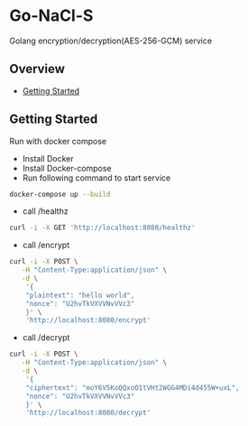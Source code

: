 # Go-NaCl-S

Golang encryption/decryption(AES-256-GCM) service

## Overview

* [Getting Started](./README.md#getting-started)

## Getting Started

Run with docker compose

* Install Docker
* Install Docker-compose
* Run following command to start service

```bash
docker-compose up --build
```

* call /healthz

```bash
curl -i -X GET 'http://localhost:8080/healthz'
```

* call /encrypt

```bash
curl -i -X POST \
   -H "Content-Type:application/json" \
   -d \
    '{
    "plaintext": "hello world",
    "nonce": "U2hvTkVXVVNvVVc3"
    }' \
    'http://localhost:8080/encrypt'
```

* call /decrypt

```bash
curl -i -X POST \
   -H "Content-Type:application/json" \
   -d \
    '{
    "ciphertext": "moY6V5KoQQxoO1tVHt2WGG4MDi4d455W+uxL",
    "nonce": "U2hvTkVXVVNvVVc3"
    }' \
    'http://localhost:8080/decrypt'
```

